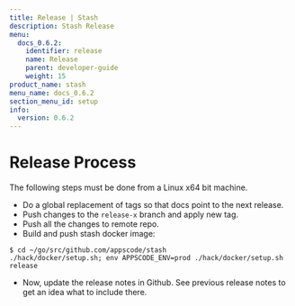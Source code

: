 ```yaml
---
title: Release | Stash
description: Stash Release
menu:
  docs_0.6.2:
    identifier: release
    name: Release
    parent: developer-guide
    weight: 15
product_name: stash
menu_name: docs_0.6.2
section_menu_id: setup
info:
  version: 0.6.2
---
```


# Release Process

The following steps must be done from a Linux x64 bit machine.

- Do a global replacement of tags so that docs point to the next release.
- Push changes to the `release-x` branch and apply new tag.
- Push all the changes to remote repo.
- Build and push stash docker image:
```console
$ cd ~/go/src/github.com/appscode/stash
./hack/docker/setup.sh; env APPSCODE_ENV=prod ./hack/docker/setup.sh release
```

- Now, update the release notes in Github. See previous release notes to get an idea what to include there.

